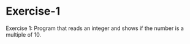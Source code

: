 # Exercise-1
Exercise 1: Program that reads an integer and shows if the number is a multiple of 10.

